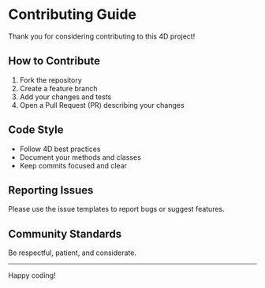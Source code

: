 # Contributing Guide

Thank you for considering contributing to this 4D project!

## How to Contribute

1. Fork the repository
2. Create a feature branch
3. Add your changes and tests
4. Open a Pull Request (PR) describing your changes

## Code Style

- Follow 4D best practices
- Document your methods and classes
- Keep commits focused and clear

## Reporting Issues

Please use the issue templates to report bugs or suggest features.

## Community Standards

Be respectful, patient, and considerate.

---

Happy coding!
